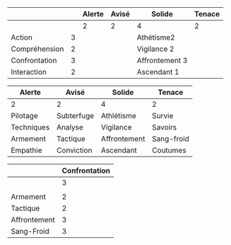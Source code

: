 
| | |Alerte|Avisé|Solide|Tenace|
|---|---|---|---|---|---|
|||2|2|4|2|
|Action|3|||Athétisme2||
|Compréhension|2|||Vigilance 2||
|Confrontation|3|||Affrontement 3||
|Interaction|2|||Ascendant 1||

|Alerte|Avisé|Solide|Tenace|
|---|---|---|---|
|2|2|4|2|
|Pilotage|Subterfuge|Athlétisme|Survie|
|Techniques|Analyse|Vigilance|Savoirs|
|Armement|Tactique|Affrontement|Sang-froid|
|Empathie|Conviction|Ascendant|Coutumes|

||Confrontation|
|---|---|
||3|
|  |  |
|Armement|2|
|Tactique|2|
|Affrontement|3|
|Sang-Froid|3|